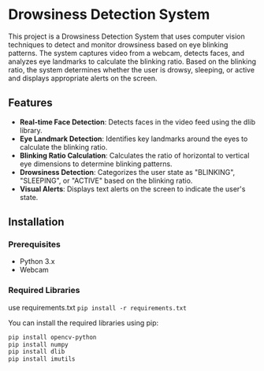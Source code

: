 # Drowsiness Detection System

This project is a Drowsiness Detection System that uses computer vision techniques to detect and monitor drowsiness based on eye blinking patterns. The system captures video from a webcam, detects faces, and analyzes eye landmarks to calculate the blinking ratio. Based on the blinking ratio, the system determines whether the user is drowsy, sleeping, or active and displays appropriate alerts on the screen.

## Features

- **Real-time Face Detection**: Detects faces in the video feed using the dlib library.
- **Eye Landmark Detection**: Identifies key landmarks around the eyes to calculate the blinking ratio.
- **Blinking Ratio Calculation**: Calculates the ratio of horizontal to vertical eye dimensions to determine blinking patterns.
- **Drowsiness Detection**: Categorizes the user state as "BLINKING", "SLEEPING", or "ACTIVE" based on the blinking ratio.
- **Visual Alerts**: Displays text alerts on the screen to indicate the user's state.

## Installation

### Prerequisites

- Python 3.x
- Webcam

### Required Libraries

use requirements.txt 
`pip install -r requirements.txt`

You can install the required libraries using pip:

```bash
pip install opencv-python
pip install numpy
pip install dlib
pip install imutils

